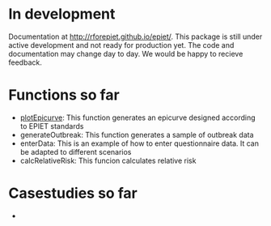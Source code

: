 
# In development 
Documentation at http://rforepiet.github.io/epiet/. This package is still under active development and not ready for production yet. The code and documentation may change day to day. We would be happy to recieve feedback.


# Functions so far
* [plotEpicurve](man/plotEpicurve.Rd): This function generates an epicurve designed according to EPIET standards
* generateOutbreak: This function generates a sample of outbreak data
* enterData: This is an example of how to enter questionnaire data. It can be adapted to different scenarios
* calcRelativeRisk: This funcion calculates relative risk 

# Casestudies so far
* 
